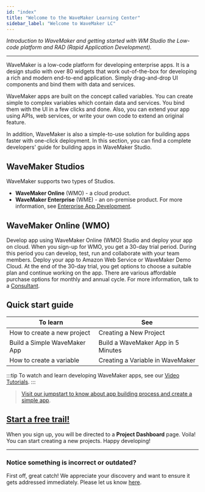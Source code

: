 ```yaml
---
id: "index"
title: "Welcome to the WaveMaker Learning Center"
sidebar_label: "Welcome to WaveMaker LC"
---
```

*Introduction to WaveMaker and getting started with WM Studio the Low-code platform and RAD (Rapid Application Development).*

---

WaveMaker is a low-code platform for developing enterprise apps. It is a design studio with over 80 widgets that work out-of-the-box for developing a rich and modern end-to-end application. Simply drag-and-drop UI components and bind them with data and services. 

WaveMaker apps are built on the concept called variables. You can create simple to complex variables which contain data and services. You bind them with the UI in a few clicks and done. Also, you can extend your app using APIs, web services, or write your own code to extend an original feature. 

In addition, WaveMaker is also a simple-to-use solution for building apps faster with one-click deployment. In this section, you can find a complete developers' guide for building apps in WaveMaker Studio.

## WaveMaker Studios
WaveMaker supports two types of Studios.  
- **WaveMaker Online** (WMO) - a cloud product. 
- **WaveMaker Enterprise** (WME) - an on-premise product. For more information, see [Enterprise App Development](https://www.wavemaker.com/enterprise-application-development-software/).

## WaveMaker Online (WMO)

Develop app using WaveMaker Online (WMO) Studio and deploy your app on cloud. When you sign-up for WMO, you get a 30-day trial period. During this period you can develop, test, run and collaborate with your team members. Deploy your app to Amazon Web Service or WaveMaker Demo Cloud. At the end of the 30-day trial, you get options to choose a suitable plan and continue working on the app. There are various affordable purchase options for monthly and annual cycle. For more information, talk to a [Consultant](https://www.wavemaker.com/talk-to-expert/).

## Quick start guide

|To learn | See |
|----|----|
|How to create a new project | Creating a New Project |
|Build a Simple WaveMaker App | Build a WaveMaker App in 5 Minutes |
|How to create a variable | Creating a Variable in WaveMaker|

:::tip 
To watch and learn developing WaveMaker apps, see our [Video Tutorials](tutorials.md).
:::

> [Visit our jumpstart to know about app building process and create a simple app](/learn/jump-start/jump-start-app-essentials/).

## [Start a free trail!](https://www.wavemaker.com/get-started/)
When you sign up, you will be directed to a **Project Dashboard** page. Voila! You can start creating a new projects. Happy developing! 

---
### Notice something is incorrect or outdated?
First off, great catch! We appreciate your discovery and want to ensure it gets addressed immediately. Please let us know [here](https://github.com/wavemaker/docs/issues/new).